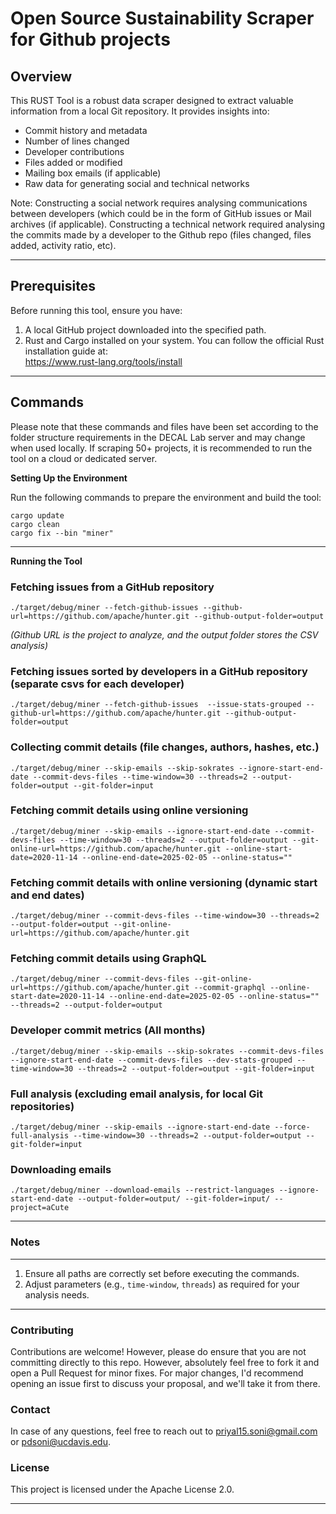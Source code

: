 Open Source Sustainability Scraper for Github projects
========================

Overview
--------
This RUST Tool is a robust data scraper designed to extract valuable information from a local Git repository. It provides insights into:
- Commit history and metadata
- Number of lines changed
- Developer contributions
- Files added or modified
- Mailing box emails (if applicable)
- Raw data for generating social and technical networks

Note: Constructing a social network requires analysing communications between developers (which could be in the form of GitHub issues or Mail archives (if applicable).
Constructing a technical network required analysing the commits made by a developer to the Github repo (files changed, files added, activity ratio, etc).

------------------------

Prerequisites
-------------
Before running this tool, ensure you have:
1. A local GitHub project downloaded into the specified path.
2. Rust and Cargo installed on your system. You can follow the official Rust installation guide at:  
   https://www.rust-lang.org/tools/install

------------------------

Commands
--------

Please note that these commands and files have been set according to the folder structure requirements in the DECAL Lab server and may change when used locally. If scraping 50+ projects, it is recommended to run the tool on a cloud or dedicated server.

**Setting Up the Environment**

Run the following commands to prepare the environment and build the tool:

    cargo update
    cargo clean
    cargo fix --bin "miner"

------------------------

**Running the Tool**

### Fetching issues from a GitHub repository

    ./target/debug/miner --fetch-github-issues --github-url=https://github.com/apache/hunter.git --github-output-folder=output

_(Github URL is the project to analyze, and the output folder stores the CSV analysis)_

### Fetching issues sorted by developers in a GitHub repository (separate csvs for each developer)

    ./target/debug/miner --fetch-github-issues  --issue-stats-grouped --github-url=https://github.com/apache/hunter.git --github-output-folder=output

### Collecting commit details (file changes, authors, hashes, etc.)

    ./target/debug/miner --skip-emails --skip-sokrates --ignore-start-end-date --commit-devs-files --time-window=30 --threads=2 --output-folder=output --git-folder=input

### Fetching commit details using online versioning

    ./target/debug/miner --skip-emails --ignore-start-end-date --commit-devs-files --time-window=30 --threads=2 --output-folder=output --git-online-url=https://github.com/apache/hunter.git --online-start-date=2020-11-14 --online-end-date=2025-02-05 --online-status=""

### Fetching commit details with online versioning (dynamic start and end dates)

    ./target/debug/miner --commit-devs-files --time-window=30 --threads=2 --output-folder=output --git-online-url=https://github.com/apache/hunter.git

### Fetching commit details using GraphQL

    ./target/debug/miner --commit-devs-files --git-online-url=https://github.com/apache/hunter.git --commit-graphql --online-start-date=2020-11-14 --online-end-date=2025-02-05 --online-status="" --threads=2 --output-folder=output

### Developer commit metrics (All months)

    ./target/debug/miner --skip-emails --skip-sokrates --commit-devs-files --ignore-start-end-date --commit-devs-files --dev-stats-grouped --time-window=30 --threads=2 --output-folder=output --git-folder=input

### Full analysis (excluding email analysis, for local Git repositories)

    ./target/debug/miner --skip-emails --ignore-start-end-date --force-full-analysis --time-window=30 --threads=2 --output-folder=output --git-folder=input

### Downloading emails

    ./target/debug/miner --download-emails --restrict-languages --ignore-start-end-date --output-folder=output/ --git-folder=input/ --project=aCute

------------------------

### Notes
-----
1. Ensure all paths are correctly set before executing the commands.
2. Adjust parameters (e.g., `time-window`, `threads`) as required for your analysis needs.
------------------------

### Contributing
Contributions are welcome! However, please do ensure that you are not committing directly to this repo. However, absolutely feel free to fork it and open a Pull Request for minor fixes. For major changes, I'd recommend opening an issue first to discuss your proposal, and we'll take it from there.

### Contact
In case of any questions, feel free to reach out to priyal15.soni@gmail.com or pdsoni@ucdavis.edu.

### License
This project is licensed under the Apache License 2.0.

------------------------

